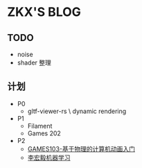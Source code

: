 # ZKX'S BLOG

## TODO

- noise
- shader 整理

## 计划

- P0
  - gltf-viewer-rs \ dynamic rendering
- P1
  - Filament
  - Games 202
- P2
  - [GAMES103-基于物理的计算机动画入门](https://www.bilibili.com/video/BV12Q4y1S73g)
  - [李宏毅机器学习](https://www.bilibili.com/video/BV1JE411g7XF)
